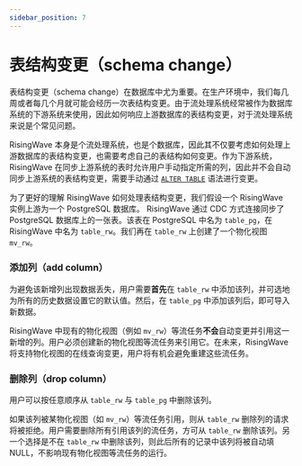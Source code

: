 ```yaml
---
sidebar_position: 7
---
```


# 表结构变更（schema change）

表结构变更（schema change）在数据库中尤为重要。在生产环境中，我们每几周或者每几个月就可能会经历一次表结构变更。由于流处理系统经常被作为数据库系统的下游系统来使用，因此如何响应上游数据库的表结构变更，对于流处理系统来说是个常见问题。

RisingWave 本身是个流处理系统，也是个数据库，因此其不仅要考虑如何处理上游数据库的表结构变更，也需要考虑自己的表结构如何变更。作为下游系统，RisingWave 在同步上游系统的表时允许用户手动指定所需的列，因此并不会自动同步上游系统的表结构变更，需要手动通过 [`ALTER TABLE`](https://docs.risingwave.com/docs/dev/sql-alter-table/) 语法进行变更。

为了更好的理解 RisingWave 如何处理表结构变更，我们假设一个 RisingWave 实例上游为一个 PostgreSQL 数据库。 RisingWave 通过 CDC 方式连接同步了 PostgreSQL 数据库上的一张表。该表在 PostgreSQL 中名为 `table_pg`，在 RisingWave 中名为 `table_rw`。我们再在 `table_rw` 上创建了一个物化视图 `mv_rw`。

### 添加列（add column）

为避免该新增列出现数据丢失，用户需要**首先**在 `table_rw` 中添加该列，并可选地为所有的历史数据设置它的默认值。然后，在 `table_pg` 中添加该列后，即可导入新数据。

RisingWave 中现有的物化视图（例如 `mv_rw`）等流任务**不会**自动变更并引用这一新增的列。用户必须创建新的物化视图等流任务来引用它。在未来，RisingWave 将支持物化视图的在线查询变更，用户将有机会避免重建这些流任务。

### 删除列（drop column）

用户可以按任意顺序从 `table_rw` 与 `table_pg` 中删除该列。

如果该列被某物化视图（如 `mv_rw`）等流任务引用，则从 `table_rw` 删除列的请求将被拒绝。用户需要删除所有引用该列的流任务，方可从 `table_rw` 删除该列。另一个选择是不在 `table_rw` 中删除该列，则此后所有的记录中该列将被自动填 NULL，不影响现有物化视图等流任务的运行。
